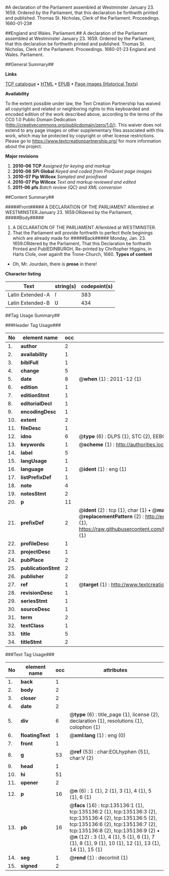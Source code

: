 #A declaration of the Parliament assembled at Westminster January 23. 1659. Ordered by the Parliament, that this declaration be forthwith printed and published. Thomas St. Nicholas, Clerk of the Parliament. Proceedings. 1660-01-23#

##England and Wales. Parliament.##
A declaration of the Parliament assembled at Westminster January 23. 1659. Ordered by the Parliament, that this declaration be forthwith printed and published. Thomas St. Nicholas, Clerk of the Parliament.
Proceedings. 1660-01-23
England and Wales. Parliament.

##General Summary##

**Links**

[TCP catalogue](http://www.ota.ox.ac.uk/tcp/)  • 
[HTML](http://tei.it.ox.ac.uk/tcp/Texts-HTML/free/A82/A82740.html)  • 
[EPUB](http://tei.it.ox.ac.uk/tcp/Texts-EPUB/free/A82/A82740.epub) • 
[Page images (Historical Texts)](https://historicaltexts.jisc.ac.uk/eebo-99897228e)

**Availability**

To the extent possible under law, the Text Creation Partnership has waived all copyright and related or neighboring rights to this keyboarded and encoded edition of the work described above, according to the terms of the CC0 1.0 Public Domain Dedication (http://creativecommons.org/publicdomain/zero/1.0/). This waiver does not extend to any page images or other supplementary files associated with this work, which may be protected by copyright or other license restrictions. Please go to https://www.textcreationpartnership.org/ for more information about the project.

**Major revisions**

1. __2010-06__ __TCP__ *Assigned for keying and markup*
1. __2010-06__ __SPi Global__ *Keyed and coded from ProQuest page images*
1. __2010-07__ __Pip Willcox__ *Sampled and proofread*
1. __2010-07__ __Pip Willcox__ *Text and markup reviewed and edited*
1. __2011-06__ __pfs__ *Batch review (QC) and XML conversion*

##Content Summary##

#####Front#####
A DECLARATION OF THE PARLIAMENT Aſſembled at WESTMINSTER.January 23. 1659.ORdered by the Parliament,
#####Body#####

1. A DECLARATION OF THE PARLIAMENT Aſſembled at WESTMINSTER.
1. That the Parliament will provide forthwith to perfect thoſe beginings which are already made for 
#####Back#####
Monday, Jan. 23. 1659.ORdered by the Parliament, That this Declaration be forthwith Printed and PublEDINBURGH, Re-printed by Chriſtopher Higgins, in Harts Cloſe, over againſt the Trone-Church, 1660.
**Types of content**

  * Oh, Mr. Jourdain, there is **prose** in there!

**Character listing**


|Text|string(s)|codepoint(s)|
|---|---|---|
|Latin Extended-A|ſ|383|
|Latin Extended-B|Ʋ|434|

##Tag Usage Summary##

###Header Tag Usage###

|No|element name|occ|attributes|
|---|---|---|---|
|1.|__author__|2||
|2.|__availability__|1||
|3.|__biblFull__|1||
|4.|__change__|5||
|5.|__date__|8| @__when__ (1) : 2011-12 (1)|
|6.|__edition__|1||
|7.|__editionStmt__|1||
|8.|__editorialDecl__|1||
|9.|__encodingDesc__|1||
|10.|__extent__|2||
|11.|__fileDesc__|1||
|12.|__idno__|6| @__type__ (6) : DLPS (1), STC (2), EEBO-CITATION (1), PROQUEST (1), VID (1)|
|13.|__keywords__|1| @__scheme__ (1) : http://authorities.loc.gov/ (1)|
|14.|__label__|5||
|15.|__langUsage__|1||
|16.|__language__|1| @__ident__ (1) : eng (1)|
|17.|__listPrefixDef__|1||
|18.|__note__|4||
|19.|__notesStmt__|2||
|20.|__p__|11||
|21.|__prefixDef__|2| @__ident__ (2) : tcp (1), char (1)  •  @__matchPattern__ (2) : ([0-9\-]+):([0-9IVX]+) (1), (.+) (1)  •  @__replacementPattern__ (2) : http://eebo.chadwyck.com/downloadtiff?vid=$1&page=$2 (1), https://raw.githubusercontent.com/textcreationpartnership/Texts/master/tcpchars.xml#$1 (1)|
|22.|__profileDesc__|1||
|23.|__projectDesc__|1||
|24.|__pubPlace__|2||
|25.|__publicationStmt__|2||
|26.|__publisher__|2||
|27.|__ref__|1| @__target__ (1) : http://www.textcreationpartnership.org/docs/. (1)|
|28.|__revisionDesc__|1||
|29.|__seriesStmt__|1||
|30.|__sourceDesc__|1||
|31.|__term__|2||
|32.|__textClass__|1||
|33.|__title__|5||
|34.|__titleStmt__|2||


###Text Tag Usage###

|No|element name|occ|attributes|
|---|---|---|---|
|1.|__back__|1||
|2.|__body__|2||
|3.|__closer__|2||
|4.|__date__|2||
|5.|__div__|6| @__type__ (6) : title_page (1), license (2), declaration (1), resolutions (1), colophon (1)|
|6.|__floatingText__|1| @__xml:lang__ (1) : eng (0)|
|7.|__front__|1||
|8.|__g__|53| @__ref__ (53) : char:EOLhyphen (51), char:V (2)|
|9.|__head__|1||
|10.|__hi__|51||
|11.|__opener__|2||
|12.|__p__|16| @__n__ (6) : 1 (1), 2 (1), 3 (1), 4 (1), 5 (1), 6 (1)|
|13.|__pb__|16| @__facs__ (16) : tcp:135136:1 (1), tcp:135136:2 (1), tcp:135136:3 (2), tcp:135136:4 (2), tcp:135136:5 (2), tcp:135136:6 (2), tcp:135136:7 (2), tcp:135136:8 (2), tcp:135136:9 (2)  •  @__n__ (12) : 3 (1), 4 (1), 5 (1), 6 (1), 7 (1), 8 (1), 9 (1), 10 (1), 12 (1), 13 (1), 14 (1), 15 (1)|
|14.|__seg__|1| @__rend__ (1) : decorInit (1)|
|15.|__signed__|2||
